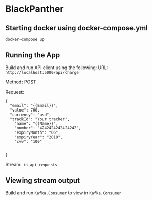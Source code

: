 # BlackPanther
## Starting docker using docker-compose.yml
``docker-compose up``


## Running the App
Build and run API client using the following:
URL: ``http://localhost:5000/api/charge``


Method: POST


Request:
```
{
  "email": "{{Email}}",
  "value": 700,
  "currency": "usd",
  "trackId": "Your tracker",  
    "name": "{{Name}}",
    "number": "4242424242424242",
    "expiryMonth": "06",
    "expiryYear": "2018",
    "cvv": "100"
    
  
}
```

Stream: ``in_api_requests``




## Viewing stream output
Build and run ``Kafka.Consumer`` to view in  ``Kafka.Consumer``
